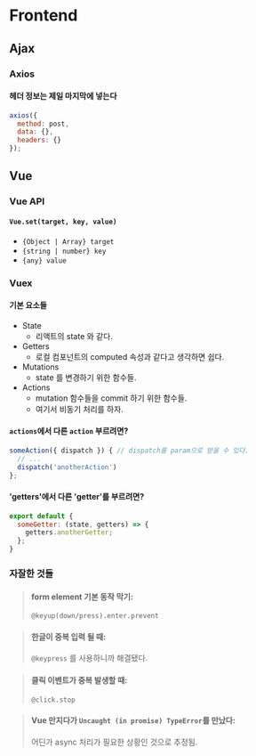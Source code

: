 # Frontend

## Ajax

### Axios

#### 헤더 정보는 제일 마지막에 넣는다

```js
axios({
  method: post,
  data: {},
  headers: {}
});
```

## Vue

### Vue API

#### `Vue.set(target, key, value)`

- `{Object | Array} target`
- `{string | number} key`
- `{any} value`

### Vuex

#### 기본 요소들

- State
  - 리액트의 state 와 같다.
- Getters
  - 로컬 컴포넌트의 computed 속성과 같다고 생각하면 쉽다.
- Mutations
  - state 를 변경하기 위한 함수들.
- Actions
  - mutation 함수들을 commit 하기 위한 함수들.
  - 여기서 비동기 처리를 하자.

#### `actions`에서 다른 `action` 부르려면?

```js
someAction({ dispatch }) { // dispatch를 param으로 받을 수 있다.
  // ...
  dispatch('anotherAction')
};
```

#### 'getters'에서 다른 'getter'를 부르려면?

```js
export default {
  someGetter: (state, getters) => {
    getters.anotherGetter;
  };
}
```

### 자잘한 것들

> #### form element 기본 동작 막기:
>
> `@keyup(down/press).enter.prevent`

> #### 한글이 중복 입력 될 때:
>
> `@keypress` 를 사용하니까 해결됐다.

> #### 클릭 이벤트가 중복 발생할 때:
>
> `@click.stop`

> #### Vue 만지다가 `Uncaught (in promise) TypeError`를 만났다:
>
> 어딘가 async 처리가 필요한 상황인 것으로 추정됨.
